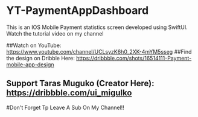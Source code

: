 # YT-PaymentAppDashboard
This is an IOS Mobile Payment statistics screen developed using SwiftUI. Watch the tutorial video on my channel



##Watch on YouTube: https://www.youtube.com/channel/UCLsyzK6h0_2XK-4mYM5sseg
##Find the design on Dribble Here: https://dribbble.com/shots/16514111-Payment-mobile-app-design
## Support Taras Muguko (Creator Here): https://dribbble.com/ui_migulko


#Don't Forget Tp Leave A Sub On My Channel!!

